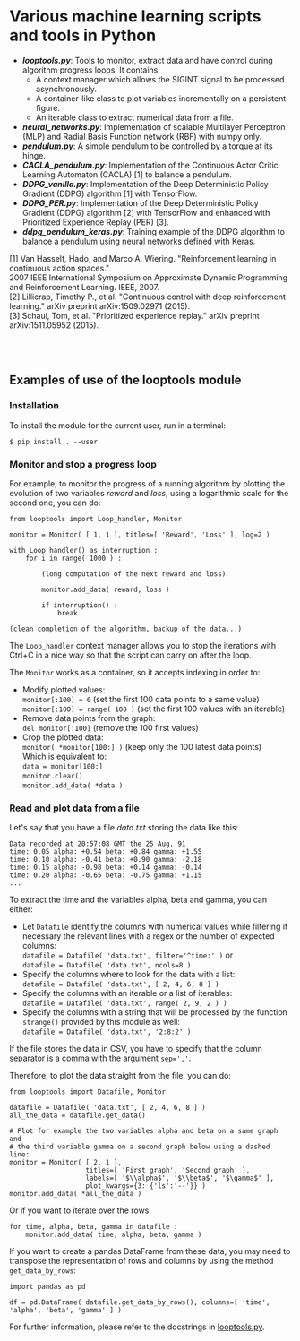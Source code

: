 # Various machine learning scripts and tools in Python


- ***looptools.py***: Tools to monitor, extract data and have control during algorithm progress loops. It contains:
	- A context manager which allows the SIGINT signal to be processed asynchronously.
	- A container-like class to plot variables incrementally on a persistent figure.
	- An iterable class to extract numerical data from a file.
- ***neural_networks.py***: Implementation of scalable Multilayer Perceptron (MLP) and Radial Basis Function network (RBF) with numpy only.
- ***pendulum.py***: A simple pendulum to be controlled by a torque at its hinge.
- ***CACLA_pendulum.py***: Implementation of the Continuous Actor Critic Learning Automaton (CACLA) [1] to balance a pendulum.
- ***DDPG_vanilla.py***: Implementation of the Deep Deterministic Policy Gradient (DDPG) algorithm [1] with TensorFlow.
- ***DDPG_PER.py***: Implementation of the Deep Deterministic Policy Gradient (DDPG) algorithm [2] with TensorFlow and enhanced with Prioritized Experience Replay (PER) [3].
- ***ddpg_pendulum_keras.py***: Training example of the DDPG algorithm to balance a pendulum using neural networks defined with Keras.

[1] Van Hasselt, Hado, and Marco A. Wiering. "Reinforcement learning in continuous action spaces."<br />
    2007 IEEE International Symposium on Approximate Dynamic Programming and Reinforcement Learning. IEEE, 2007.<br />
[2] Lillicrap, Timothy P., et al. "Continuous control with deep reinforcement learning." arXiv preprint arXiv:1509.02971 (2015).<br />
[3] Schaul, Tom, et al. "Prioritized experience replay." arXiv preprint arXiv:1511.05952 (2015).

<br />
<br />


## Examples of use of the looptools module


### Installation

To install the module for the current user, run in a terminal:

`$ pip install . --user`


### Monitor and stop a progress loop

For example, to monitor the progress of a running algorithm by plotting the evolution of two variables *reward* and *loss*, using a logarithmic scale for the second one, you can do:

	from looptools import Loop_handler, Monitor

	monitor = Monitor( [ 1, 1 ], titles=[ 'Reward', 'Loss' ], log=2 )

	with Loop_handler() as interruption :
		for i in range( 1000 ) :

			(long computation of the next reward and loss)

			monitor.add_data( reward, loss )

			if interruption() :
				break
	
	(clean completion of the algorithm, backup of the data...)

The `Loop_handler` context manager allows you to stop the iterations with Ctrl+C in a nice way so that the script can carry on after the loop.

The `Monitor` works as a container, so it accepts indexing in order to:
- Modify plotted values:<br />
`monitor[:100] = 0` (set the first 100 data points to a same value)<br />
`monitor[:100] = range( 100 )` (set the first 100 values with an iterable)
- Remove data points from the graph:<br />
`del monitor[:100]` (remove the 100 first values)
- Crop the plotted data:<br />
`monitor( *monitor[100:] )` (keep only the 100 latest data points)<br />
Which is equivalent to:<br />
`data = monitor[100:]`<br />
`monitor.clear()`<br />
`monitor.add_data( *data )`


### Read and plot data from a file

Let's say that you have a file *data.txt* storing the data like this:

	Data recorded at 20:57:08 GMT the 25 Aug. 91
	time: 0.05 alpha: +0.54 beta: +0.84 gamma: +1.55
	time: 0.10 alpha: -0.41 beta: +0.90 gamma: -2.18
	time: 0.15 alpha: -0.98 beta: +0.14 gamma: -0.14
	time: 0.20 alpha: -0.65 beta: -0.75 gamma: +1.15
	...

To extract the time and the variables alpha, beta and gamma, you can either:
- Let `Datafile` identify the columns with numerical values while filtering if necessary the relevant lines with a regex or the number of expected columns:<br />
`datafile = Datafile( 'data.txt', filter='^time:' )` or<br />
`datafile = Datafile( 'data.txt', ncols=8 )`
- Specify the columns where to look for the data with a list:<br />
`datafile = Datafile( 'data.txt', [ 2, 4, 6, 8 ] )`
- Specify the columns with an iterable or a list of iterables:<br />
`datafile = Datafile( 'data.txt', range( 2, 9, 2 ) )`
- Specify the columns with a string that will be processed by the function `strange()` provided by this module as well:<br />
`datafile = Datafile( 'data.txt', '2:8:2' )`

If the file stores the data in CSV, you have to specify that the column separator is a comma with the argument `sep=','`.

Therefore, to plot the data straight from the file, you can do:

	from looptools import Datafile, Monitor

	datafile = Datafile( 'data.txt', [ 2, 4, 6, 8 ] )
	all_the_data = datafile.get_data()

	# Plot for example the two variables alpha and beta on a same graph and
	# the third variable gamma on a second graph below using a dashed line:
	monitor = Monitor( [ 2, 1 ],
	                   titles=[ 'First graph', 'Second graph' ],
	                   labels=[ '$\\alpha$', '$\\beta$', '$\gamma$' ],
	                   plot_kwargs={3: {'ls':'--'}} )
	monitor.add_data( *all_the_data )

Or if you want to iterate over the rows:

	for time, alpha, beta, gamma in datafile :
		monitor.add_data( time, alpha, beta, gamma )

If you want to create a pandas DataFrame from these data, you may need to transpose the representation of rows and columns by using the method `get_data_by_rows`:

	import pandas as pd

	df = pd.DataFrame( datafile.get_data_by_rows(), columns=[ 'time', 'alpha', 'beta', 'gamma' ] )


For further information, please refer to the docstrings in [looptools.py](looptools.py).
